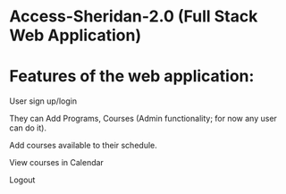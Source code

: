 # Access-Sheridan-2.0 (Full Stack Web Application)

# Features of the web application:

User sign up/login

They can Add Programs, Courses (Admin functionality; for now any user can do it). 

Add courses available to their schedule. 

View courses in Calendar

Logout

